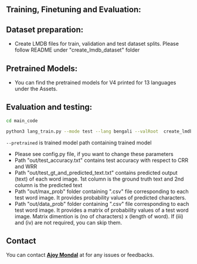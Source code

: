 ## Training, Finetuning and Evaluation:


## Dataset preparation:
- Create LMDB files for train, validation and test dataset splits.
Please follow README under "create_lmdb_dataset" folder

## Pretrained Models:
- You can find the pretrained models for V4 printed for 13 languages under the Assets.

## Evaluation and testing:

```bash
cd main_code 

python3 lang_train.py --mode test --lang bengali --valRoot  create_lmdb_dataset/bengali/test_lmdb --pretrained  out/crnn_results/best_cer.pth --cuda  --out  out --adadelta
```
`--pretrained` is trained model path containing trained model

- Please see config.py file, if you want to change these parameters 
- Path "out/test_accuracy.txt" contains  test accuracy with respect to CRR and WRR
- Path "out/test_gt_and_predicted_text.txt" contains predicted output (text) of each word image. 1st column is the ground truth text and 2nd column is the predicted text
- Path "out/max_prob" folder containing ".csv" file corresponding to each test word image. It provides probability values of predicted characters.
- Path "out/data_prob" folder containing ".csv" file corresponding to each test word image. It provides a matrix of probability values of a test word image. Matrix dimention is (no of characters) x (length of word). If (iii) and (iv) are not required, you can skip them.    

## Contact

You can contact **[Ajoy Mondal](mailto:ajoy.mondal@iiit.ac.in)** at for any issues or feedbacks.

